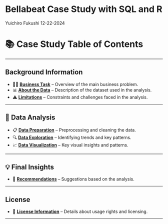 Bellabeat Case Study with SQL and R
================
Yuichiro Fukushi
12-22-2024

# 📚 Case Study Table of Contents

---

## **Background Information**  
- 🧑‍💼 [**Business Task**](#business-task) – Overview of the main business problem.
- 📊 [**About the Data**](#about-the-data) – Description of the dataset used in the analysis.
- ⚠️ [**Limitations**](#limitations) – Constraints and challenges faced in the analysis.

---

## **🔧 Data Analysis**
- 📋 [**Data Preparation**](#data-preparation) – Preprocessing and cleaning the data.
- 🔍 [**Data Exploration**](#data-exploration) – Identifying trends and key patterns.
- 📈 [**Data Visualization**](#data-visualization) – Key visual insights and patterns.

---

## **💡 Final Insights**
- 🎯 [**Recommendations**](#recommendations) – Suggestions based on the analysis.

---

## **License**
- 📜 [**License Information**](#license) – Details about usage rights and licensing.

---
